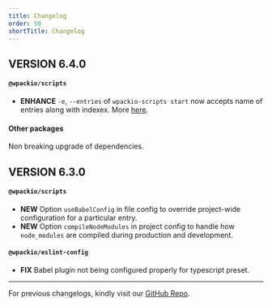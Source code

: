 ```yaml
---
title: Changelog
order: 50
shortTitle: Changelog
---
```


## VERSION 6.4.0

#### `@wpackio/scripts`

- **ENHANCE** `-e`, `--entries` of `wpackio-scripts start` now accepts name of
  entries along with indexex. More
  [here](/tutorials/starting-selective-entries/).

#### Other packages

Non breaking upgrade of dependencies.

## VERSION 6.3.0

#### `@wpackio/scripts`

- **NEW** Option `useBabelConfig` in file config to override project-wide
  configuration for a particular entry.
- **NEW** Option `compileNodeModules` in project config to handle how
  `node_modules` are compiled during production and development.

#### `@wpackio/eslint-config`

- **FIX** Babel plugin not being configured properly for typescript preset.

---

For previous changelogs, kindly visit our
[GitHub Repo](https://github.com/swashata/wp-webpack-script/blob/master/CHANGELOG.md).
